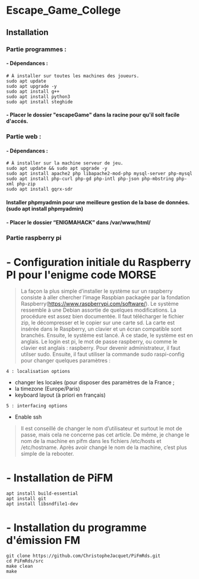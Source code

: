 # Escape_Game_College

## Installation

### Partie programmes :
#### - Dépendances : 
 	# À installer sur toutes les machines des joueurs.
 	sudo apt update
  	sudo apt upgrade -y
	sudo apt install g++
	sudo apt install python3
 	sudo apt install steghide
	     
#### - Placer le dossier "escapeGame" dans la racine pour qu'il soit facile d'accés.

    
### Partie web : 
#### - Dépendances : 
	# À installer sur la machine serveur de jeu.
 	sudo apt update && sudo apt upgrade -y
	sudo apt install apache2 php libapache2-mod-php mysql-server php-mysql
	sudo apt install php-curl php-gd php-intl php-json php-mbstring php-xml php-zip
 	sudo apt install gqrx-sdr
#### Installer phpmyadmin pour une meilleure gestion de la base de données.(sudo apt install phpmyadmin)
             
#### - Placer le dossier “ENIGMAHACK” dans /var/www/html/ 


### Partie raspberry pi
# - Configuration initiale du Raspberry PI pour l'enigme code MORSE

>La façon la plus simple d’installer le système sur un raspberry consiste à aller chercher l’image Raspbian packagée par la fondation Raspberry(https://www.raspberrypi.com/software/). Le système ressemble à une Debian assortie de quelques modifications. La procédure est assez bien documentée. Il faut télécharger le fichier zip, le décompresser et le copier sur une carte sd. La carte est insérée dans le Raspberry, un clavier et un écran compatible sont branchés. Ensuite, le système est lancé. À ce stade, le système est en anglais. Le login est pi, le mot de passe raspberry, ou comme le clavier est anglais : raspberry. Pour devenir administrateur, il faut utilser sudo.
>Ensuite, il faut utiliser la commande sudo raspi-config pour changer quelques paramètres :

`4 : localisation options`
- changer les locales (pour disposer des paramètres de la France ;
- la timezone (Europe/Paris)
- keyboard layout (à priori en français)

`5 : interfacing options`
- Enable ssh
>Il est conseillé de changer le nom d’utilisateur et surtout le mot de passe, mais cela ne concerne pas cet article. De même, je change le nom de la machine en pifm dans les fichiers /etc/hosts et /etc/hostname. Après avoir changé le nom de la machine, c’est plus simple de la rebooter.

# - Installation de PiFM
	apt install build-essential
	apt install git
	apt install libsndfile1-dev

# - Installation du programme d'émission FM
 	git clone https://github.com/ChristopheJacquet/PiFmRds.git
	cd PiFmRds/src
	make clean
	make
